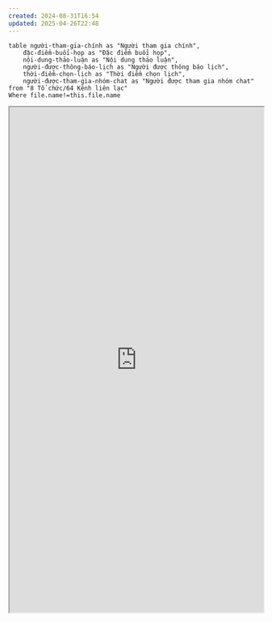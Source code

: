 ```yaml
---
created: 2024-08-31T16:54
updated: 2025-04-26T22:48
---
```

```dataview
table người-tham-gia-chính as "Người tham gia chính",
	đặc-điểm-buổi-họp as "Đặc điểm buổi họp",
	nội-dung-thảo-luận as "Nội dung thảo luận",
	người-được-thông-báo-lịch as "Người được thông báo lịch",
	thời-điểm-chọn-lịch as "Thời điểm chọn lịch",
	người-được-tham-gia-nhóm-chat as "Người được tham gia nhóm chat"
from "8 Tổ chức/64 Kênh liên lạc"
Where file.name!=this.file.name
```
<iframe src="https://docs.google.com/spreadsheets/d/e/2PACX-1vTycKcdeN2ppOyI-tfpF6m6Bv0eWBDuPI0Ej4aRVGEGv63ILluX9wPsUe3Slhjy3KEzTOSVCVRqixEP/pubhtml?gid=189808944&amp;single=true&amp;widget=true&amp;headers=false" width=100% height=1000px></iframe>
